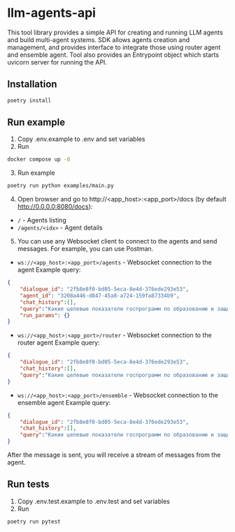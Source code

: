 # llm-agents-api

This tool library provides a simple API for creating and running LLM agents and build multi-agent systems.
SDK allows agents creation and management, and provides interface to integrate those using router agent and ensemble agent.
Tool also provides an Entrypoint object which starts uvicorn server for running the API.

## Installation

```bash
poetry install
```

## Run example
1) Copy .env.example to .env and set variables
2) Run
```bash
docker compose up -d
```
3) Run example
```bash
poetry run python examples/main.py
```

4) Open browser and go to http://<app_host>:<app_port>/docs (by default http://0.0.0.0:8080/docs):
- `/` - Agents listing
- `/agents/<idx>` - Agent details

5) You can use any Websocket client to connect to the agents and send messages. For example, you can use Postman.
- `ws://<app_host>:<app_port>/agents` - Websocket connection to the agent
Example query:
```json
{
    "dialogue_id": "2fb8e8f0-bd05-5eca-8e4d-376ede293e53",
    "agent_id": "3208a446-d847-45a8-a724-159fa87334b9",
    "chat_history":[],
    "query":"Какие целевые показатели госпрограмм по образованию и защите окружающей среды?",
    "run_params": {}
}
```
- `ws://<app_host>:<app_port>/router` - Websocket connection to the router agent
Example query:
```json
{
    "dialogue_id": "2fb8e8f0-bd05-5eca-8e4d-376ede293e53",
    "chat_history":[],
    "query":"Какие целевые показатели госпрограмм по образованию и защите окружающей среды?"
}
```
- `ws://<app_host>:<app_port>/ensemble` - Websocket connection to the ensemble agent
Example query:
```json
{
    "dialogue_id": "2fb8e8f0-bd05-5eca-8e4d-376ede293e53",
    "chat_history":[],
    "query":"Какие целевые показатели госпрограмм по образованию и защите окружающей среды?"
}
```

After the message is sent, you will receive a stream of messages from the agent. 

## Run tests
1) Copy .env.test.example to .env.test and set variables
2) Run
```bash
poetry run pytest
```
